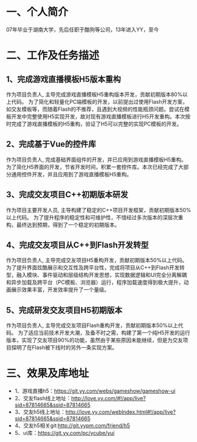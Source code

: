 # 一、个人简介
  07年毕业于湖南大学，先后任职于酷狗等公司，13年进入YY，至今

# 二、工作及任务描述
## 1、完成游戏直播模板H5版本重构
  作为项目负责人, 主导完成游戏直播模板H5重构版本开发，贡献初期版本80%以上代码。
  为了简化和轻量化PC端模板的开发，以前提出过使用Flash开发方案，如交友模板等，而随着Flash的不推荐，且遇到大视频的性能瓶颈问题。尝试在模板开发中完整使用H5实现开发，故对现有游戏直播模板进行H5开发重构。本次按时完成了游戏直播模板的H5重构，验证了H5可以完整的实现PC模板的开发。

## 2、完成基于Vue的控件库
  作为项目负责人, 完成基础界面组件的开发，并已应用到游戏直播模板H5重构。
  为了简化H5界面的开发，节省开发时间，积累一套控件库。本次已经完成了大部分通用控件开发，并且应用到了游戏直播模板H5重构。

## 3、完成交友项目C++初期版本研发
  作为项目主要开发人员, 主导构建了稳定的C++项目开发框架，贡献初期版本50%以上代码。
  为了提升程序的稳定性和可维护性，不惜经过多次版本的深层次重构，最终达到预期，得到了一个稳定的初期版本。

## 4、完成交友项目从C++到Flash开发转型
  作为项目负责人, 主导完成交友项目H5重构开发，贡献初期版本50%以上代码。
  为了提升界面炫酷展示和交互性及跨平台性，完成将项目从C++到Flash开发转型，融入模块、事件驱动和层级结构开发思想，实现数据逻辑和UI完全分离解耦和异步加载及跨平台（PC模板、浏览器）运行，程序加载速度得到极大提升，动画展示效果丰富，开发效率提升了一个量级。

## 5、完成研发交友项目H5初期版本
  作为项目负责人, 主导完成交友项目Flash重构开发，贡献初期版本50%以上代码。
  为了适应当前技术开发大潮，及备不时之需，构建了第一个纯H5开发的运行版本，实现了交友项目90%的功能，虽然由于某些原因未能继续，但是为交友项目探明了在Flash被下线时的另外一条实现方案。

# 三、效果及库地址
  * 1、游戏直播h5：https://git.yy.com/webs/gameshow/gameshow-ui
  * 2、交友flash线上地址：http://love.yy.com/#!/app/live?sid=87814665&ssid=87814665
  * 3、交友h5线上地址：http://love.yy.com/webIndex.html#!/app/live?sid=87814665&ssid=87814665
  * 4、交友h5相关git:http://git.yypm.com/friend/h5
  * 5、ui库：https://git.yy.com/pc/ycube/yui